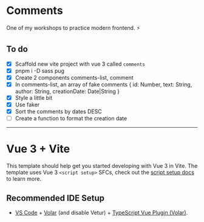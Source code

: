 # Comments

One of my workshops to practice modern frontend. :zap:

## To do
- [x]  Scaffold new vite project with vue 3 called `comments`
- [x]  pnpm i -D sass pug
- [x]  Create 2 components comments-list, comment
- [x]  In comments-list, an array of fake comments { id: Number, text: String, author: String, creationDate: Date|String }
- [x]  Style a little bit
- [x]  Use faker
- [x]  Sort the comments by dates DESC
- [ ]  Create a function to format the creation date

---


# Vue 3 + Vite

This template should help get you started developing with Vue 3 in Vite. The template uses Vue 3 `<script setup>` SFCs, check out the [script setup docs](https://v3.vuejs.org/api/sfc-script-setup.html#sfc-script-setup) to learn more.

## Recommended IDE Setup

- [VS Code](https://code.visualstudio.com/) + [Volar](https://marketplace.visualstudio.com/items?itemName=Vue.volar) (and disable Vetur) + [TypeScript Vue Plugin (Volar)](https://marketplace.visualstudio.com/items?itemName=Vue.vscode-typescript-vue-plugin).
